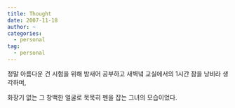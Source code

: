 ```yaml
---
title: Thought
date: 2007-11-18
author: ~
categories:
  - personal
tag:
  - personal
---
```




정말 아름다운 건 시험을 위해 밤새어 공부하고 새벽녘 교실에서의 1시간 잠을 낭비라 생각하며,

화장기 없는 그 창백한 얼굴로 묵묵히 펜을 잡는 그녀의 모습이었다.


 






